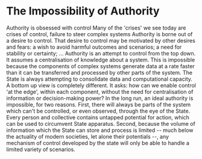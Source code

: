 # The Impossibility of Authority

Authority is obsessed with control
Many of the 'crises' we see today are crises of control, failure to steer complex systems
Authority is borne out of a desire to control. That desire to control may be motivated by other desires and fears: a wish to avoid harmful outcomes and scenarios; a need for stability or certainty; ...
Authority is an attempt to control from the top down. It assumes a centralisation of knowledge about a system. This is impossible because the components of complex systems generate data at a rate faster than it can be transferred and processed by other parts of the system. The State is always attempting to consolidate data and computational capacity.
A bottom up view is completely different. It asks: how can we enable control 'at the edge', within each component, without the need for centralisation of information or decision-making power?
In the long run, an ideal authority is impossible, for two reasons. First, there will always be parts of the system which can't be controlled, or even observed, through the eye of the State. Every person and collective contains untapped potential for action, which can be used to circumvent State apparatus. Second, because the volume of information which the State can store and process is limited -- much below the actuality of modern societies, let alone their potentials --, any mechanism of control developed by the state will only be able to handle a limited variety of scenarios.
